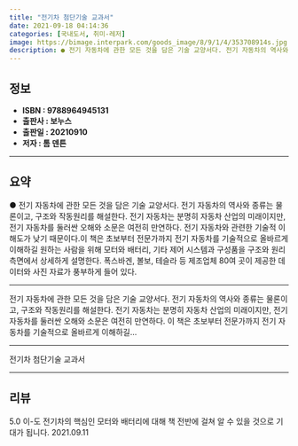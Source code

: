 ```yaml
---
title: "전기차 첨단기술 교과서"
date: 2021-09-18 04:14:36
categories: [국내도서, 취미-레저]
image: https://bimage.interpark.com/goods_image/8/9/1/4/353708914s.jpg
description: ● 전기 자동차에 관한 모든 것을 담은 기술 교양서다. 전기 자동차의 역사와 종류는 물론이고, 구조와 작동원리를 해설한다. 전기 자동차는 분명히 자동차 산업의 미래이지만, 전기 자동차를 둘러싼 오해와 소문은 여전히 만연하다. 전기 자동차와 관련한 기술적 이해도가 낮기 때문이다.이 책은
---
```


## **정보**

- **ISBN : 9788964945131**
- **출판사 : 보누스**
- **출판일 : 20210910**
- **저자 : 톰 덴튼**

------



## **요약**

●  전기 자동차에 관한 모든 것을 담은 기술 교양서다. 전기 자동차의 역사와 종류는 물론이고, 구조와 작동원리를 해설한다. 전기 자동차는 분명히 자동차 산업의 미래이지만, 전기 자동차를 둘러싼 오해와 소문은 여전히 만연하다. 전기 자동차와 관련한 기술적 이해도가 낮기 때문이다.이 책은 초보부터 전문가까지 전기 자동차를 기술적으로 올바르게 이해하길 원하는 사람을 위해 모터와 배터리, 기타 제어 시스템과 구성품을 구조와 원리 측면에서 상세하게 설명한다. 폭스바겐, 볼보, 테슬라 등 제조업체 80여 곳이 제공한 데이터와 사진 자료가 풍부하게 들어 있다.

------

전기 자동차에 관한 모든 것을 담은 기술 교양서다. 전기 자동차의 역사와 종류는 물론이고, 구조와 작동원리를 해설한다. 전기 자동차는 분명히 자동차 산업의 미래이지만, 전기 자동차를 둘러싼 오해와 소문은 여전히 만연하다. 이 책은 초보부터 전문가까지 전기 자동차를 기술적으로 올바르게 이해하길... 

------


전기차 첨단기술 교과서 

------


## **리뷰** 

5.0 이-도 전기차의 핵심인 모터와 배터리에 대해 책 전반에 걸쳐 알 수 있을 것으로 기대가 됩니다. 2021.09.11 <br/>
